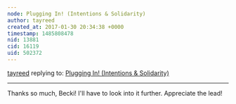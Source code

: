 ```yaml
---
node: Plugging In! (Intentions & Solidarity)
author: tayreed
created_at: 2017-01-30 20:34:38 +0000
timestamp: 1485808478
nid: 13881
cid: 16119
uid: 502372
---
```




[tayreed](../profile/tayreed) replying to: [Plugging In! (Intentions & Solidarity)](../notes/tayreed/01-26-2017/plugging-in-intentions-solidarity)

----
Thanks so much, Becki! I'll have to look into it further. Appreciate the lead!